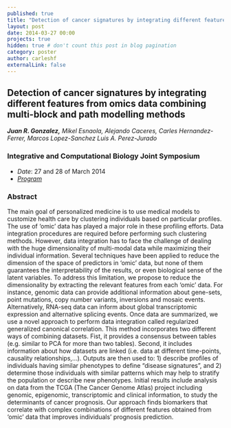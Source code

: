 ```yaml
---
published: true
title: "Detection of cancer signatures by integrating different features from omics data combining multi-block and path modelling methods"
layout: post
date: 2014-03-27 00:00
projects: true
hidden: true # don't count this post in blog pagination
category: poster
author: carleshf
externalLink: false
---
```




## Detection of cancer signatures by integrating different features from omics data combining multi-block and path modelling methods

___Juan R. Gonzalez,___ _Mikel Esnaola, Alejando Caceres, Carles Hernandez-Ferrer, Marcos Lopez-Sanchez Luis A. Perez-Jurado_

### Integrative and Computational Biology Joint Symposium 

 - _Date_: 27 and 28 of March 2014
 - _[Program]({{baseurl}}/assets/integrative_and_computational_biology_joint_symposium.pdf)_

### Abstract

The main goal of personalized medicine is to use medical models to customize health care by clustering individuals based on particular profiles. The use of ‘omic’ data has played a major role in these profiling efforts. Data integration procedures are required before performing such clustering methods. However, data integration has to face the challenge of dealing with the huge dimensionality of multi-modal data while maximizing their individual information. Several techniques have been applied to reduce the dimension of the space of predictors in ‘omic’ data, but none of them guarantees the interpretability of the results, or even biological sense of the latent variables. To address this limitation, we propose to reduce the dimensionality by extracting the relevant features from each ‘omic’ data. For instance, genomic data can provide additional information about gene-sets, point mutations, copy number variants, inversions and mosaic events. Alternatively, RNA-seq data can inform about global transcriptomic expression and alternative splicing events. Once data are summarized, we use a novel approach to perform data integration called regularized generalized canonical correlation. This method incorporates two different ways of combining datasets. Fist, it provides a consensus between tables (e.g. similar to PCA for more than two tables). Second, it includes information about how datasets are linked (i.e. data at different time-points, causality relationships,...). Outputs are then used to: 1) describe profiles of individuals having similar phenotypes to define “disease signatures”, and 2) determine those individuals with similar patterns which may help to stratify the population or describe new phenotypes. Initial results include analysis on data from the TCGA (The Cancer Genome Atlas) project including genomic, epigenomic, transcriptomic and clinical information, to study the determinants of cancer prognosis. Our approach finds biomarkers that correlate with complex combinations of different features obtained from ‘omic’ data that improves individuals’ prognosis prediction.